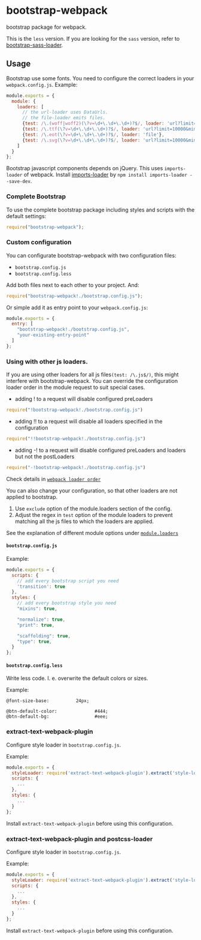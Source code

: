 bootstrap-webpack
=================

bootstrap package for webpack.

This is the `less` version. If you are looking for the `sass` version, refer to [bootstrap-sass-loader](https://github.com/justin808/bootstrap-sass-loader).


Usage
-----

Bootstrap use some fonts. You need to configure the correct loaders in your `webpack.config.js`. Example:

``` javascript
module.exports = {
  module: {
    loaders: [
      // the url-loader uses DataUrls.
      // the file-loader emits files.
      {test: /\.(woff|woff2)(\?v=\d+\.\d+\.\d+)?$/, loader: 'url?limit=10000&mimetype=application/font-woff'},
      {test: /\.ttf(\?v=\d+\.\d+\.\d+)?$/, loader: 'url?limit=10000&mimetype=application/octet-stream'},
      {test: /\.eot(\?v=\d+\.\d+\.\d+)?$/, loader: 'file'},
      {test: /\.svg(\?v=\d+\.\d+\.\d+)?$/, loader: 'url?limit=10000&mimetype=image/svg+xml'}
    ]
  }
};
```

Bootstrap javascript components depends on jQuery. This uses `imports-loader` of webpack. Install [imports-loader](https://github.com/webpack/imports-loader) by `npm install imports-loader --save-dev`.

### Complete Bootstrap

To use the complete bootstrap package including styles and scripts with the default settings:

``` javascript
require("bootstrap-webpack");
```

### Custom configuration

You can configurate bootstrap-webpack with two configuration files:

* `bootstrap.config.js`
* `bootstrap.config.less`

Add both files next to each other to your project. And:

``` javascript
require("bootstrap-webpack!./bootstrap.config.js");
```

Or simple add it as entry point to your `webpack.config.js`:

``` javascript
module.exports = {
  entry: [
    "bootstrap-webpack!./bootstrap.config.js",
    "your-existing-entry-point"
  ]
};
```

### Using with other js loaders.

If you are using other loaders for all js files`(test: /\.js$/)`, this might interfere with bootstrap-webpack.
You can override the configuration loader order in the module request to suit special cases.

* adding ! to a request will disable configured preLoaders
``` javascript
require("!bootstrap-webpack!./bootstrap.config.js")
```
* adding !! to a request will disable all loaders specified in the configuration
``` javascript
require("!!bootstrap-webpack!./bootstrap.config.js")
```
* adding -! to a request will disable configured preLoaders and loaders but not the postLoaders
``` javascript
require("-!bootstrap-webpack!./bootstrap.config.js")
```

Check details in [`webpack loader order`](https://webpack.github.io/docs/loaders.html)

You can also change your configuration, so that other loaders are not applied to bootstrap.

1. Use `exclude` option of the module.loaders section of the config.
2. Adjust the regex in `test` option of the module loaders to prevent matching all the js files to which the loaders are applied.

See the explanation of different module options under [`module.loaders`](http://webpack.github.io/docs/configuration.html)

#### `bootstrap.config.js`

Example:

``` javascript
module.exports = {
  scripts: {
    // add every bootstrap script you need
    'transition': true
  },
  styles: {
    // add every bootstrap style you need
    "mixins": true,

    "normalize": true,
    "print": true,

    "scaffolding": true,
    "type": true,
  }
};
```

#### `bootstrap.config.less`

Write less code. I. e. overwrite the default colors or sizes.

Example:

``` less
@font-size-base:          24px;

@btn-default-color:              #444;
@btn-default-bg:                 #eee;
```

### extract-text-webpack-plugin

Configure style loader in `bootstrap.config.js`.

Example:

``` javascript
module.exports = {
  styleLoader: require('extract-text-webpack-plugin').extract('style-loader', 'css-loader!less-loader'),
  scripts: {
    ...
  },
  styles: {
    ...
  }
};
```

Install `extract-text-webpack-plugin` before using this configuration.

### extract-text-webpack-plugin and postcss-loader

Configure style loader in `bootstrap.config.js`.

Example:

``` javascript
module.exports = {
  styleLoader: require('extract-text-webpack-plugin').extract('style-loader', 'css-loader!postcss-loader!less-loader'),
  scripts: {
    ...
  },
  styles: {
    ...
  }
};
```

Install `extract-text-webpack-plugin` before using this configuration.
